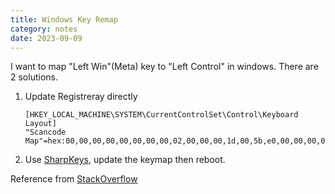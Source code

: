 ```yaml
---
title: Windows Key Remap
category: notes
date: 2023-09-09
---
```


I want to map "Left Win"(Meta) key to "Left Control" in windows. There are 2 solutions.

1. Update Registreray directly
   ```
   [HKEY_LOCAL_MACHINE\SYSTEM\CurrentControlSet\Control\Keyboard Layout]
   "Scancode Map"=hex:00,00,00,00,00,00,00,00,02,00,00,00,1d,00,5b,e0,00,00,00,00
   ```

2. Use [SharpKeys](https://github.com/randyrants/sharpkeys/releases), update the keymap then reboot.


Reference from [StackOverflow](https://superuser.com/questions/1264164/how-to-map-windows-key-to-ctrl-key-on-windows-10)


